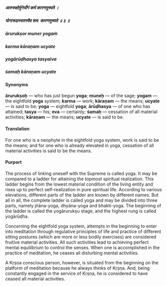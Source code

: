 ##### आरुरुक्षोर्मुनेर्योगं कर्म कारणमुच्यते ।
##### योगारूढस्यतस्यैव शम: कारणमुच्यते ॥ ३ ॥

##### ārurukṣor muner yogaṁ
##### karma kāraṇam ucyate
##### yogārūḍhasya tasyaiva
##### śamaḥ kāraṇam ucyate

#### Synonyms

**ārurukṣoḥ** — who has just begun **yoga**; **muneḥ** — of the sage; **yogam** — the eightfold **yoga** system; **karma** — work; **kāraṇam** — the means; **ucyate** — is said to be; **yoga** — eightfold **yoga**; **ārūḍhasya** — of one who has attained; **tasya** — his; **eva** — certainly; **śamaḥ** — cessation of all material activities; **kāraṇam** — the means; **ucyate** — is said to be.

#### Translation

For one who is a neophyte in the eightfold yoga system, work is said to be the means; and for one who is already elevated in yoga, cessation of all material activities is said to be the means.

#### Purport

The process of linking oneself with the Supreme is called yoga. It may be compared to a ladder for attaining the topmost spiritual realization. This ladder begins from the lowest material condition of the living entity and rises up to perfect self-realization in pure spiritual life. According to various elevations, different parts of the ladder are known by different names. But all in all, the complete ladder is called yoga and may be divided into three parts, namely jñāna-yoga, dhyāna-yoga and bhakti-yoga. The beginning of the ladder is called the yogārurukṣu stage, and the highest rung is called yogārūḍha.

Concerning the eightfold yoga system, attempts in the beginning to enter into meditation through regulative principles of life and practice of different sitting postures (which are more or less bodily exercises) are considered fruitive material activities. All such activities lead to achieving perfect mental equilibrium to control the senses. When one is accomplished in the practice of meditation, he ceases all disturbing mental activities.

A Kṛṣṇa conscious person, however, is situated from the beginning on the platform of meditation because he always thinks of Kṛṣṇa. And, being constantly engaged in the service of Kṛṣṇa, he is considered to have ceased all material activities.
